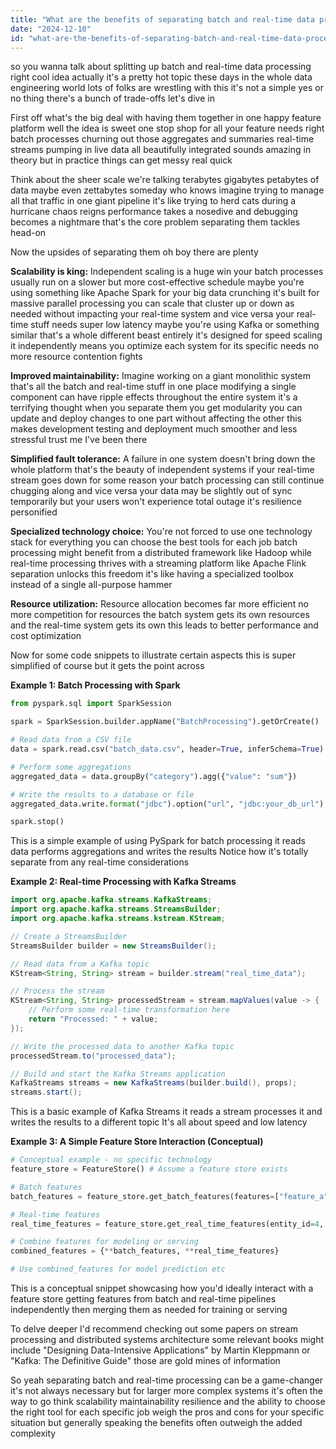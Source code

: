 ```yaml
---
title: "What are the benefits of separating batch and real-time data processing in a unified feature platform?"
date: "2024-12-10"
id: "what-are-the-benefits-of-separating-batch-and-real-time-data-processing-in-a-unified-feature-platform"
---
```


 so you wanna talk about splitting up batch and real-time data processing right  cool idea actually  it's a pretty hot topic these days in the whole data engineering world  lots of folks are wrestling with this  it's not a simple yes or no thing  there's a bunch of trade-offs  let's dive in

First off what's the big deal with having them together in one happy feature platform  well the idea is sweet  one stop shop for all your feature needs right  batch processes churning out those aggregates and summaries  real-time streams pumping in live data  all beautifully integrated  sounds amazing in theory  but in practice  things can get messy real quick

Think about the sheer scale we're talking terabytes gigabytes petabytes of data maybe even zettabytes someday who knows  imagine trying to manage all that traffic in one giant pipeline  it's like trying to herd cats during a hurricane  chaos reigns  performance takes a nosedive  and debugging becomes a nightmare  that's the core problem separating them tackles head-on


Now the upsides of separating them  oh boy there are plenty


**Scalability is king:**  Independent scaling is a huge win  your batch processes usually run on a slower but more cost-effective schedule  maybe you're using something like Apache Spark for your big data crunching  it's built for massive parallel processing  you can scale that cluster up or down as needed without impacting your real-time system  and vice versa your real-time stuff needs super low latency  maybe you're using Kafka or something similar  that's a whole different beast entirely  it's designed for speed  scaling it independently means you optimize each system for its specific needs  no more resource contention fights


**Improved maintainability:**  Imagine working on a giant monolithic system  that's all the batch and real-time stuff in one place  modifying a single component can have ripple effects throughout the entire system  it's a terrifying thought  when you separate them you get modularity  you can update and deploy changes to one part without affecting the other  this makes development testing and deployment much smoother  and less stressful trust me I've been there


**Simplified fault tolerance:**  A failure in one system doesn't bring down the whole platform  that's the beauty of independent systems  if your real-time stream goes down for some reason  your batch processing can still continue chugging along  and vice versa  your data may be slightly out of sync temporarily but your users won't experience total outage  it's resilience personified


**Specialized technology choice:**  You're not forced to use one technology stack for everything  you can choose the best tools for each job  batch processing might benefit from a distributed framework like Hadoop while real-time processing thrives with a streaming platform like Apache Flink  separation unlocks this freedom  it's like having a specialized toolbox instead of a single all-purpose hammer


**Resource utilization:**  Resource allocation becomes far more efficient  no more competition for resources  the batch system gets its own resources and the real-time system gets its own  this leads to better performance and cost optimization


Now for some code snippets to illustrate certain aspects  this is super simplified of course but it gets the point across


**Example 1: Batch Processing with Spark**


```python
from pyspark.sql import SparkSession

spark = SparkSession.builder.appName("BatchProcessing").getOrCreate()

# Read data from a CSV file
data = spark.read.csv("batch_data.csv", header=True, inferSchema=True)

# Perform some aggregations
aggregated_data = data.groupBy("category").agg({"value": "sum"})

# Write the results to a database or file
aggregated_data.write.format("jdbc").option("url", "jdbc:your_db_url").option("dbtable", "aggregated_data").mode("overwrite").save()

spark.stop()
```

This is a simple example of using PySpark for batch processing  it reads data performs aggregations and writes the results  Notice how it's totally separate from any real-time considerations


**Example 2: Real-time Processing with Kafka Streams**

```java
import org.apache.kafka.streams.KafkaStreams;
import org.apache.kafka.streams.StreamsBuilder;
import org.apache.kafka.streams.kstream.KStream;

// Create a StreamsBuilder
StreamsBuilder builder = new StreamsBuilder();

// Read data from a Kafka topic
KStream<String, String> stream = builder.stream("real_time_data");

// Process the stream
KStream<String, String> processedStream = stream.mapValues(value -> {
    // Perform some real-time transformation here
    return "Processed: " + value;
});

// Write the processed data to another Kafka topic
processedStream.to("processed_data");

// Build and start the Kafka Streams application
KafkaStreams streams = new KafkaStreams(builder.build(), props);
streams.start();
```

This is a basic example of Kafka Streams  it reads a stream processes it and writes the results to a different topic  It's all about speed and low latency


**Example 3: A Simple Feature Store Interaction (Conceptual)**


```python
# Conceptual example - no specific technology
feature_store = FeatureStore() # Assume a feature store exists

# Batch features
batch_features = feature_store.get_batch_features(features=["feature_a", "feature_b"], entity_ids=[1, 2, 3])

# Real-time features
real_time_features = feature_store.get_real_time_features(entity_id=4, features=["feature_c"])

# Combine features for modeling or serving
combined_features = {**batch_features, **real_time_features}

# Use combined_features for model prediction etc
```

This is a conceptual snippet showcasing how you'd ideally interact with a feature store  getting features from batch and real-time pipelines independently then merging them as needed for training or serving



To delve deeper  I'd recommend checking out some papers on stream processing and distributed systems architecture  some relevant books might include "Designing Data-Intensive Applications" by Martin Kleppmann  or "Kafka: The Definitive Guide"  those are gold mines of information


So yeah separating batch and real-time processing can be a game-changer  it's not always necessary but for larger more complex systems it's often the way to go  think scalability maintainability resilience  and the ability to choose the right tool for each specific job  weigh the pros and cons for your specific situation  but generally speaking  the benefits often outweigh the added complexity

